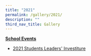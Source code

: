 ```yaml
---
title: "2021"
permalink: /gallery/2021/
description: ""
third_nav_title: Gallery
---
```



<p><u><strong>School Events</strong></u></p>
<ul>
<li><a href="https://www.facebook.com/media/set/?vanity=248457555191296&amp;set=a.3684064214963929" target="_blank" rel="noopener">2021 Students Leaders' Investiture</a></li>
</ul>